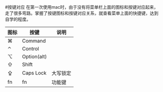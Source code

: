 #按键对应
在第一次使用mac时，由于没有将菜单栏上面的图标和按键对应起来，走了很多弯路。掌握了按键图标和按键对应关系，就查看菜单上面的快捷键，达到自学的程度。

图标   |   按键         |说明
-------|----------------|------------
⌘      |Command         |
⌃      |Control         |
⌥      |Option(alt)     |
⇧      |Shift           |
⇪      |Caps Lock       |大写锁定
fn     |fn              |功能键

